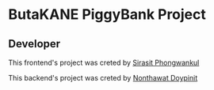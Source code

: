 # ButaKANE PiggyBank Project

## Developer

This frontend's project was creted by [Sirasit Phongwankul](https://shiraf.net)

This backend's project was creted by [Nonthawat Doypinit](https://lysist.shiraf.net)
